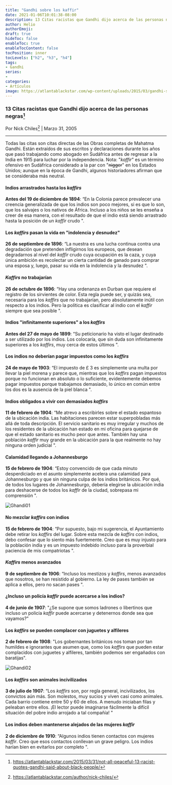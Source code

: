 ```yaml
---
title: "Gandhi sobre los kaffir"
date: 2021-01-06T10:01:38-08:00
description: 13 Citas racistas que Gandhi dijo acerca de las personas negras.
author: Helio
authorEmoji: 
draft: true
hideToc: false
enableToc: true
enableTocContent: false
tocPosition: inner
tocLevels: ["h2", "h3", "h4"]
tags:
- Gandhi
series:
-
categories:
- Artículos
image: https://atlantablackstar.com/wp-content/uploads/2015/03/gandhi-smile-e1427747090891.jpg
---
```


<style>
body {
text-align: justify}
</style>

### 13 Citas racistas que Gandhi dijo acerca de las personas negras[^1]
Por Nick Chiles[^2] | Marzo 31, 2005

---



Todas las citas son citas directas de las Obras completas de Mahatma Gandhi. Están extraídos de sus escritos y declaraciones durante los años que pasó trabajando como abogado en Sudáfrica antes de regresar a la India en 1915 para luchar por la independencia. Nota: "*kaffir*" es un término ofensivo en Sudáfrica considerado a la par con "~~nigger~~" en los Estados Unidos; aunque en la época de Gandhi, algunos historiadores afirman que se consideraba más neutral.

####  Indios arrastrados hasta los *kaffirs*

**Antes del 19 de diciembre de 1894**: “En la Colonia parece prevalecer una creencia generalizada de que los indios son poco mejores, si es que lo son, que los salvajes o los nativos de África. Incluso a los niños se les enseña a creer de esa manera, con el resultado de que el indio está siendo arrastrado hasta la posición de un *kaffir* crudo ".

####  Los *kaffirs* pasan la vida en "indolencia y desnudez"

**26 de septiembre de 1896**: “La nuestra es una lucha continua contra una degradación que pretenden infligirnos los europeos, que desean degradarnos al nivel del *kaffir* crudo cuya ocupación es la caza, y cuya única ambición es recolectar un cierta cantidad de ganado para comprar una esposa y, luego, pasar su vida en la indolencia y la desnudez ".

#### *Kaffirs* no trabajarían

**26 de octubre de 1896**: “Hay una ordenanza en Durban que requiere el registro de los sirvientes de color. Esta regla puede ser, y quizás sea, necesaria para los *kaffirs* que no trabajarían, pero absolutamente inútil con respecto a los indios. Pero la política es clasificar al indio con el *kaffir* siempre que sea posible ".

#### Indios "infinitamente superiores" a los *kaffirs*

**Antes del 27 de mayo de 1899**: “Su peticionario ha visto el lugar destinado a ser utilizado por los indios. Los colocaría, que sin duda son infinitamente superiores a los *kaffirs*, muy cerca de estos últimos ".

#### Los indios no deberían pagar impuestos como los *kaffirs*

**24 de mayo de 1903**: “El impuesto de £ 3 es simplemente una multa por llevar la piel morena y parece que, mientras que los *kaffirs* pagan impuestos porque no funcionan en absoluto o lo suficiente, evidentemente debemos pagar impuestos porque trabajamos demasiado, lo único en común entre los dos es la ausencia de la piel blanca ".

#### Indios obligados a vivir con demasiados *kaffirs*

**11 de febrero de 1904**: “Me atrevo a escribirles sobre el estado espantoso de la ubicación india. Las habitaciones parecen estar superpobladas más allá de toda descripción. El servicio sanitario es muy irregular y muchos de los residentes de la ubicación han estado en mi oficina para quejarse de que el estado sanitario es mucho peor que antes. También hay una población *kaffir* muy grande en la ubicación para la que realmente no hay ninguna orden judicial ".

#### Calamidad llegando a Johannesburgo

**15 de febrero de 1904**: “Estoy convencido de que cada minuto desperdiciado en el asunto simplemente acelera una calamidad para Johannesburgo y que sin ninguna culpa de los indios británicos. Por qué, de todos los lugares de Johannesburgo, debería elegirse la ubicación india para deshacerse de todos los *kaffir* de la ciudad, sobrepasa mi comprensión ".

![Ghandi01](https://atlantablackstar.com/wp-content/uploads/2015/03/south-africa-aparthied-sign-768x596.jpg)

#### No mezclar *kaffirs* con indios

**15 de febrero de 1904**: “Por supuesto, bajo mi sugerencia, el Ayuntamiento debe retirar los *kaffirs* del lugar. Sobre esta mezcla de *kaffirs* con indios, debo confesar que lo siento más fuertemente. Creo que es muy injusto para la población india y es un impuesto indebido incluso para la proverbial paciencia de mis compatriotas ".

#### *Kaffirs* menos avanzados

**9 de septiembre de 1906**: “Incluso los mestizos y *kaffirs*, menos avanzados que nosotros, se han resistido al gobierno. La ley de pases también se aplica a ellos, pero no sacan pases ".

#### ¿Incluso un policía *kaffir* puede acercarse a los indios?

**4 de junio de 1907**: "¿Se supone que somos ladrones o libertinos que incluso un policía *kaffir* puede acercarse y detenernos donde sea que vayamos?"

#### Los *kaffirs* se pueden complacer con juguetes y alfileres

**2 de febrero de 1908**: "Los gobernantes británicos nos toman por tan humildes e ignorantes que asumen que, como los *kaffirs* que pueden estar complacidos con juguetes y alfileres, también podemos ser engañados con baratijas".

![Ghandi02](https://atlantablackstar.com/wp-content/uploads/2015/03/Beware-of-Natives.jpg)

#### Los *kaffirs* son animales incivilizados

**3 de julio de 1907**: “Los *kaffirs* son, por regla general, incivilizados, los convictos aún más. Son molestos, muy sucios y viven casi como animales. Cada barrio contiene entre 50 y 60 de ellos. A menudo iniciaban filas y peleaban entre ellos. ¡El lector puede imaginarse fácilmente la difícil situación del pobre indio arrojado a tal compañía! "

#### Los indios deben mantenerse alejados de las mujeres *kaffir*

**2 de diciembre de 1910**: “Algunos indios tienen contactos con mujeres *kaffir*. Creo que esos contactos conllevan un grave peligro. Los indios harían bien en evitarlos por completo ".


<style>
body {
text-align: left}
</style>

[^1]: https://atlantablackstar.com/2015/03/31/not-all-peaceful-13-racist-quotes-gandhi-said-about-black-people/
[^2]: https://atlantablackstar.com/author/nick-chiles/
